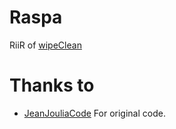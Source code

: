 Raspa
=====

RiiR of [wipeClean](https://github.com/JeanJouliaCode/wipeClean)

Thanks to
=========
 * [JeanJouliaCode](https://github.com/JeanJouliaCode) For original code.
